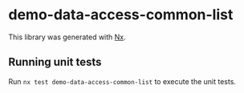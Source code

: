# demo-data-access-common-list

This library was generated with [Nx](https://nx.dev).

## Running unit tests

Run `nx test demo-data-access-common-list` to execute the unit tests.
